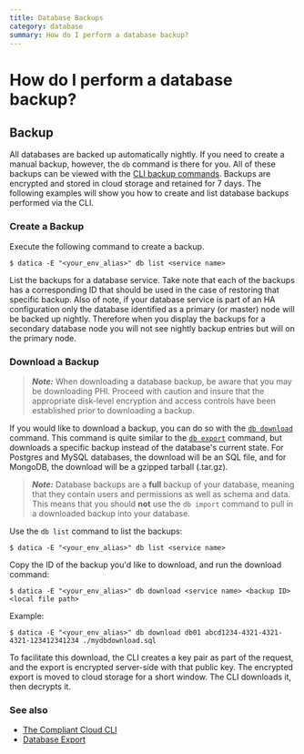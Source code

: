 ```yaml
---
title: Database Backups
category: database
summary: How do I perform a database backup?
---
```


# How do I perform a database backup?

## Backup

All databases are backed up automatically nightly. If you need to create a manual backup, however, the `db` command is there for you. All of these backups can be viewed with the [CLI backup commands](/compliant-cloud/cli-reference#db-backup). Backups are encrypted and stored in cloud storage and retained for 7 days. The following examples will show you how to create and list database backups performed via the CLI.

### Create a Backup

Execute the following command to create a backup.

```
$ datica -E "<your_env_alias>" db list <service name>
```

List the backups for a database service. Take note that each of the backups has a corresponding ID that should be used in the case of restoring that specific backup. Also of note, if your database service is part of an HA configuration only the database identified as a primary (or master) node will be backed up nightly. Therefore when you display the backups for a secondary database node you will not see nightly backup entries but will on the primary node.

### Download a Backup

> ***Note:*** When downloading a database backup, be aware that you may be downloading PHI. Proceed with caution and insure that the appropriate disk-level encryption and access controls have been established prior to downloading a backup.

If you would like to download a backup, you can do so with the [`db download`](/compliant-cloud/cli-reference#db-download) command. This command is quite similar to the [`db export`](/compliant-cloud/articles/cli-database-export) command, but downloads a specific backup instead of the database's current state. For Postgres and MySQL databases, the download will be an SQL file, and for MongoDB, the download will be a gzipped tarball (.tar.gz).

> ***Note:*** Database backups are a **full** backup of your database, meaning that they contain users and permissions as well as schema and data. This means that you should **not** use the `db import` command to pull in a downloaded backup into your database.

Use the `db list` command to list the backups:

```
$ datica -E "<your_env_alias>" db list <service name>
```

Copy the ID of the backup you'd like to download, and run the download command:

```
$ datica -E "<your_env_alias>" db download <service name> <backup ID> <local file path>
```

Example:

```
$ datica -E "<your_env_alias>" db download db01 abcd1234-4321-4321-4321-123412341234 ./mydbdownload.sql
```

To facilitate this download, the CLI creates a key pair as part of the request, and the export is encrypted server-side with that public key. The encrypted export is moved to cloud storage for a short window. The CLI downloads it, then decrypts it.

### See also

* [The Compliant Cloud CLI](/compliant-cloud/articles/cli-stratum)
* [Database Export](/compliant-cloud/articles/cli-database-backup)
